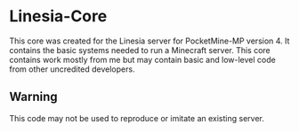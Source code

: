 # Linesia-Core

This core was created for the Linesia server for PocketMine-MP version 4. It contains the basic systems needed to run a Minecraft server. This core contains work mostly from me but may contain basic and low-level code from other uncredited developers.

## Warning

This code may not be used to reproduce or imitate an existing server.

